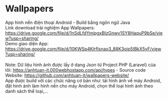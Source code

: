 # Wallpapers
 App hình nền điện thoại Android - Build bằng ngôn ngữ Java <br>
 Link download trải nghiệm App Wallpapers: https://drive.google.com/file/d/1nSdLfdYmipgxBIzGnwv1SY8HaquP9bSe/view?usp=sharing/ <br>
 Demo giao diện App: https://drive.google.com/file/d/10KWSp4KlrfIsnao3_88K3ojp5IBkX5yF/view?usp=sharing/ <br><br>
 Note: Dữ liệu hình ảnh được lấy ở dạng Json từ Project PHP (Laravel) của tôi: https://anhtuan-it.000webhostapp.com/api/types - Source code Website: https://github.com/anhtuan-it/wallpapers-website/ <br>
 App được build với các chức năng cơ bản như: tải hình ảnh về máy Android, đặt hình ảnh làm hình nền cho máy Android, chọn thể loại hình ảnh theo danh sách thể loại,...

